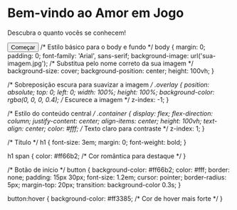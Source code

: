 <!DOCTYPE html>
<html lang="pt-br">
<head>
  <meta charset="UTF-8">
  <meta name="viewport" content="width=device-width, initial-scale=1.0">
  <title>Amor em Jogo</title>
  <link rel="stylesheet" href="styles.css">
</head>
<body>
  <div class="container">
    <h1>Bem-vindo ao <span>Amor em Jogo</span></h1>
    <p>Descubra o quanto vocês se conhecem!</p>
    <button onclick="startGame()">Começar</button>
    /* Estilo básico para o body e fundo */
body {
  margin: 0;
  padding: 0;
  font-family: 'Arial', sans-serif;
  background-image: url('sua-imagem.jpg'); /* Substitua pelo nome correto da sua imagem */
  background-size: cover;
  background-position: center;
  height: 100vh;
}

/* Sobreposição escura para suavizar a imagem */
.overlay {
  position: absolute;
  top: 0;
  left: 0;
  width: 100%;
  height: 100%;
  background-color: rgba(0, 0, 0, 0.4); /* Escurece a imagem */
  z-index: -1;
}

/* Estilo do conteúdo central */
.container {
  display: flex;
  flex-direction: column;
  justify-content: center;
  align-items: center;
  height: 100vh;
  text-align: center;
  color: #fff; /* Texto claro para contraste */
  z-index: 1;
}

/* Título */
h1 {
  font-size: 3em;
  margin: 0;
  font-weight: bold;
}

h1 span {
  color: #ff66b2; /* Cor romântica para destaque */
}

/* Botão de início */
button {
  background-color: #ff66b2;
  color: #fff;
  border: none;
  padding: 15px 30px;
  font-size: 1.2em;
  cursor: pointer;
  border-radius: 5px;
  margin-top: 20px;
  transition: background-color 0.3s;
}

button:hover {
  background-color: #ff3385; /* Cor de hover mais forte */
}
